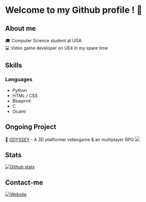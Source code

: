 # Welcome to my Github profile ! 👋

## About me

🎓 Computer Science student at UGA  
💻 Video game developer on UE4 in my spare time

## Skills

### Languages
- Python
- HTML / CSS
- Blueprint
- C
- Ocaml

## Ongoing Project
🚀 [ODYSSEY]([link](https://nael880.github.io/projets/odyssey.html)) - A 3D platformer videogame & an multiplayer RPG
![](https://nael880.github.io/Logos/OdysseyLogoV2_21.png)

## Stats
[![Github stats](https://github-readme-stats.vercel.app/api?username=Nael880&show_icons=true&theme=radical)](https://github.com/Nael880)

## Contact-me
[![Website](https://img.shields.io/badge/-Portfolio-000000?style=flat-square&logo=react&logoColor=white)]([link](https://nael880.github.io)https://nael880.github.io)
